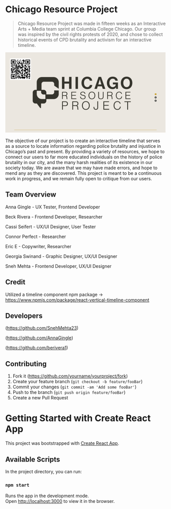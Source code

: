 # Chicago Resource Project
> Chicago Resource Project was made in fifteen weeks as an Interactive Arts + Media team sprint at Columbia College Chicago. Our group was inspired by the civil rights protests of 2020, and chose to collect historical events of CPD brutality and activism for an interactive timeline.

![](https://github.com/berivera1/Chicago-Resource-Project/blob/master/public/images/readmeimage.PNG)

The objective of our project is to create an interactive timeline that serves as a source to locate information regarding police brutality and injustice in Chicago’s past and present. By providing a variety of resources, we hope to connect our users to far more educated individuals on the history of police brutality in our city, and the many harsh realities of its existence in our society today. We are aware that we may have made errors, and hope to mend any as they are discovered. This project is meant to be a continuous work in progress, and we remain fully open to critique from our users. 

## Team Overview
Anna Gingle - UX Tester, Frontend Developer

Beck Rivera - Frontend Developer, Researcher

Cassi Seifert - UX/UI Designer, User Tester

Connor Perfect - Researcher

Eric E - Copywriter, Researcher

Georgia Swinand - Graphic Designer, UX/UI Designer

Sneh Mehta - Frontend Developer, UX/UI Designer

## Credit
Utilized a timeline component npm package -> https://www.npmjs.com/package/react-vertical-timeline-component

## Developers
(https://github.com/SnehMehta23)

(https://github.com/AnnaGingle)

(https://github.com/berivera1)

## Contributing

1. Fork it (<https://github.com/yourname/yourproject/fork>)
2. Create your feature branch (`git checkout -b feature/fooBar`)
3. Commit your changes (`git commit -am 'Add some fooBar'`)
4. Push to the branch (`git push origin feature/fooBar`)
5. Create a new Pull Request

# Getting Started with Create React App

This project was bootstrapped with [Create React App](https://github.com/facebook/create-react-app).

## Available Scripts

In the project directory, you can run:

### `npm start`

Runs the app in the development mode.\
Open [http://localhost:3000](http://localhost:3000) to view it in the browser.

